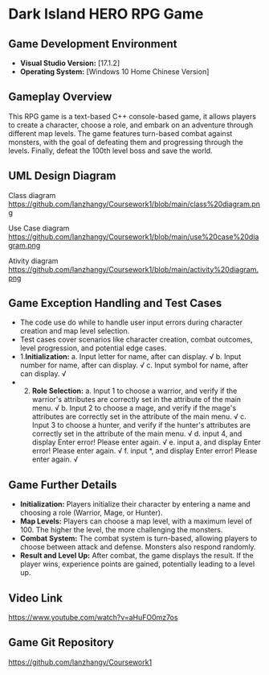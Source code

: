 # Dark Island HERO RPG Game 

## Game Development Environment

- **Visual Studio Version:** [17.1.2]
- **Operating System:** [Windows 10 Home Chinese Version]

## Gameplay Overview

This RPG game is a text-based C++ console-based game, it allows players to create a character, choose a role, and embark on an adventure through different map levels. The game features turn-based combat against monsters, with the goal of defeating them and progressing through the levels.  Finally, defeat the 100th level boss and save the world.

## UML Design Diagram

Class diagram
https://github.com/Ianzhangy/Coursework1/blob/main/class%20diagram.png

Use Case diagram
https://github.com/Ianzhangy/Coursework1/blob/main/use%20case%20diagram.png

Ativity diagram
https://github.com/Ianzhangy/Coursework1/blob/main/activity%20diagram.png

## Game Exception Handling and Test Cases

- The code use do while to handle user input errors during character creation and map level selection.
- Test cases cover scenarios like character creation, combat outcomes, level progression, and potential edge cases.
- 1.**Initialization:**
a. Input letter for name, after can display. √
b. Input number for name, after can display. √
c. Input symbol for name, after can display. √
- 2. **Role Selection:**
a. Input 1 to choose a warrior, and verify if the warrior's attributes are 
    correctly set in the attribute of the main menu. √
b. Input 2 to choose a mage, and verify if the mage's attributes are correctly 
    set in the attribute of the main menu. √
c. Input 3 to choose a hunter, and verify if the hunter's attributes are correctly 
    set in the attribute of the main menu. √
d. input 4, and display Enter error! Please enter again. √
e. input a, and display Enter error! Please enter again. √
f. input *, and display Enter error! Please enter again. √

## Game Further Details

- **Initialization:** Players initialize their character by entering a name and choosing a role (Warrior, Mage, or Hunter).
- **Map Levels:** Players can choose a map level, with a maximum level of 100. The higher the level, the more challenging the monsters.
- **Combat System:** The combat system is turn-based, allowing players to choose between attack and defense. Monsters also respond randomly.
- **Result and Level Up:** After combat, the game displays the result. If the player wins, experience points are gained, potentially leading to a level up.

## Video Link

https://www.youtube.com/watch?v=aHuFO0mz7os

## Game Git Repository

https://github.com/Ianzhangy/Coursework1
